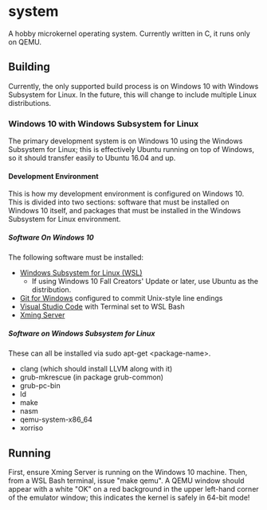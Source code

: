 # system
A hobby microkernel operating system. Currently written in C, it runs only on QEMU.

## Building
Currently, the only supported build process is on Windows 10 with Windows Subsystem for Linux. In the future, this will change to include multiple Linux distributions.
### Windows 10 with Windows Subsystem for Linux
The primary development system is on Windows 10 using the Windows Subsystem for Linux; this is effectively Ubuntu running on top of Windows, so it should transfer easily to Ubuntu 16.04 and up.
#### Development Environment
This is how my development environment is configured on Windows 10. This is divided into two sections: software that must be installed on Windows 10 itself, and packages that must be installed in the Windows Subsystem for Linux environment.
##### Software On Windows 10
The following software must be installed:
+ [Windows Subsystem for Linux (WSL)](https://docs.microsoft.com/en-us/windows/wsl/install-win10)
  + If using Windows 10 Fall Creators' Update or later, use Ubuntu as the distribution.
+ [Git for Windows](https://git-scm.com/download/) configured to commit Unix-style line endings
+ [Visual Studio Code](https://code.visualstudio.com/) with Terminal set to WSL Bash
+ [Xming Server](http://www.straightrunning.com/XmingNotes/)
##### Software on Windows Subsystem for Linux
These can all be installed via sudo apt-get \<package-name\>.
+ clang (which should install LLVM along with it)
+ grub-mkrescue (in package grub-common)
+ grub-pc-bin
+ ld
+ make
+ nasm
+ qemu-system-x86_64
+ xorriso

## Running
First, ensure Xming Server is running on the Windows 10 machine. Then, from a WSL Bash terminal, issue "make qemu". A QEMU window should appear with a white "OK" on a red background in the upper left-hand corner of the emulator window; this indicates the kernel is safely in 64-bit mode!
